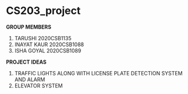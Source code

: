 # CS203_project

**GROUP MEMBERS**
1. TARUSHI         2020CSB1135
2. INAYAT KAUR     2020CSB1088
3. ISHA GOYAL      2020CSB1089

**PROJECT IDEAS**
1. TRAFFIC LIGHTS ALONG WITH LICENSE PLATE DETECTION SYSTEM AND ALARM 
2. ELEVATOR SYSTEM
